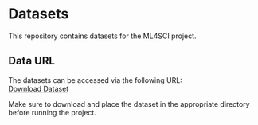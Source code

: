 # Datasets

This repository contains datasets for the ML4SCI project.

## Data URL

The datasets can be accessed via the following URL:  
[Download Dataset](https://drive.google.com/file/d/1ZEyNMEO43u3qhJAwJeBZxFBEYc_pVYZQ/view)

Make sure to download and place the dataset in the appropriate directory before running the project.
